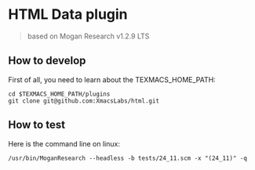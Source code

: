 # HTML Data plugin
> based on Mogan Research v1.2.9 LTS

## How to develop
First of all, you need to learn about the TEXMACS_HOME_PATH:
```
cd $TEXMACS_HOME_PATH/plugins
git clone git@github.com:XmacsLabs/html.git
```

## How to test
Here is the command line on linux:
```
/usr/bin/MoganResearch --headless -b tests/24_11.scm -x "(24_11)" -q
```
